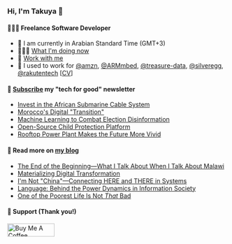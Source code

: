 ### Hi, I'm Takuya 👋

#### 👨🏻‍💻 Freelance Software Developer

- 📍 I am currently in Arabian Standard Time (GMT+3)
- 🏃🏻‍♂️ [What I'm doing now](https://takuti.me/now/)
- 🤝 [Work with me](https://takuti.me/services/)
- 🎯 I used to work for [@amzn](https://github.com/amzn), [@ARMmbed](https://github.com/ARMmbed), [@treasure-data](https://github.com/treasure-data), [@silveregg](https://github.com/silveregg), [@rakutentech](https://github.com/rakutentech) [[CV](https://takuti.me/cv)]

#### 💖 [Subscribe](https://ab.takuti.me/subscribe) my "tech for good" newsletter


- [Invest in the African Submarine Cable System](https://ab.takuti.me/p/invest-in-the-african-submarine-cable-system)
- [Morocco&#39;s Digital &#34;Transition&#34;](https://ab.takuti.me/p/morocco-s-digital-transition)
- [Machine Learning to Combat Election Disinformation](https://ab.takuti.me/p/machine-learning-to-combat-election-disinformation)
- [Open-Source Child Protection Platform](https://ab.takuti.me/p/open-source-child-protection-platform)
- [Rooftop Power Plant Makes the Future More Vivid](https://ab.takuti.me/p/rooftop-power-plant-makes-the-future-more-vivid)

#### 📝 Read more on [my blog](https://takuti.me/note/)


- [The End of the Beginning—What I Talk About When I Talk About Malawi](https://takuti.me/note/one-year-in-malawi/)
- [Materializing Digital Transformation](https://takuti.me/note/materializing-dx/)
- [I&#39;m Not &#34;China&#34;—Connecting HERE and THERE in Systems](https://takuti.me/note/my-identity-in-malawi/)
- [Language: Behind the Power Dynamics in Information Society](https://takuti.me/note/power-of-language/)
- [One of the Poorest Life Is Not *That* Bad](https://takuti.me/note/malawian-personal-finance/)

#### 🤝 Support (Thank you!)

<a href="https://www.buymeacoffee.com/takuti" target="_blank"><img src="https://cdn.buymeacoffee.com/buttons/v2/default-yellow.png" alt="Buy Me A Coffee" style="height: 30px !important;width: 108px !important;" ></a>

